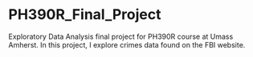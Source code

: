 # PH390R_Final_Project
Exploratory Data Analysis final project for PH390R course at Umass Amherst. In this project, I explore crimes data found on the FBI website. 
